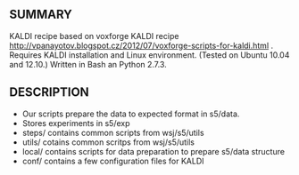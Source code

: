 SUMMARY
-------
KALDI recipe based on voxforge KALDI recipe 
http://vpanayotov.blogspot.cz/2012/07/voxforge-scripts-for-kaldi.html .
Requires KALDI installation and Linux environment. (Tested on Ubuntu 10.04 and 12.10.)
Written in Bash an Python 2.7.3.

DESCRIPTION
-----------
 * Our scripts prepare the data to expected format in s5/data. 
 * Stores experiments in s5/exp
 * steps/ contains common scripts from wsj/s5/utils
 * utils/ cotains common scritps from wsj/s5/utils
 * local/ contains scripts for data preparation to prepare s5/data structure
 * conf/ contains a few configuration files for KALDI
